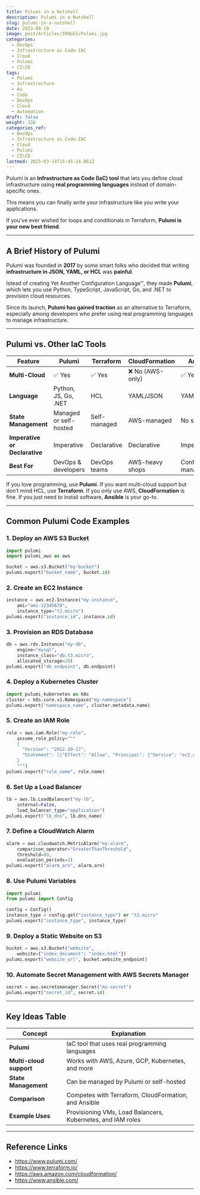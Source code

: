 ```yaml
---
title: Pulumi in a Nutshell
description: Pulumi in a Nutshell
slug: pulumi-in-a-nutshell
date: 2023-08-10
image: post/Articles/IMAGES/Pulumi.jpg
categories:
  - DevOps
  - Infrastructure as Code-IAC
  - Cloud
  - Pulumi
  - CI\CD
tags:
  - Pulumi
  - Infrastructure
  - As
  - Code
  - DevOps
  - Cloud
  - Automation
draft: false
weight: 328
categories_ref:
  - DevOps
  - Infrastructure as Code-IAC
  - Cloud
  - Pulumi
  - CI\CD
lastmod: 2025-03-14T15:45:24.861Z
---
```

<!-- 
# Pulumi in a Nutshell

## Introduction

Tired of YAML? Sick of HCL? Wish you could just **use Python, JavaScript, or Go** to provision cloud infrastructure? Well, **Pulumi** is here to grant your wish! 🎉
-->

Pulumi is an **Infrastructure as Code (IaC) tool** that lets you define cloud infrastructure using **real programming languages** instead of domain-specific ones.

This means you can finally write your infrastructure like you write your applications.

If you've ever wished for loops and conditionals in Terraform, **Pulumi is your new best friend**.

***

## A Brief History of Pulumi

Pulumi was founded in **2017** by some smart folks who decided that writing **infrastructure in JSON, YAML, or HCL** was **painful**.

Istead of creating Yet Another Configuration Language™, they made **Pulumi**, which lets you use Python, TypeScript, JavaScript, Go, and .NET to provision cloud resources.

Since its launch, **Pulumi has gained traction** as an alternative to Terraform, especially among developers who prefer using real programming languages to manage infrastructure.

***

## Pulumi vs. Other IaC Tools

| Feature                       | Pulumi                 | Terraform    | CloudFormation  | Ansible           |
| ----------------------------- | ---------------------- | ------------ | --------------- | ----------------- |
| **Multi-Cloud**               | ✅ Yes                  | ✅ Yes        | ❌ No (AWS-only) | ✅ Yes             |
| **Language**                  | Python, JS, Go, .NET   | HCL          | YAML/JSON       | YAML              |
| **State Management**          | Managed or self-hosted | Self-managed | AWS-managed     | No state          |
| **Imperative or Declarative** | Imperative             | Declarative  | Declarative     | Imperative        |
| **Best For**                  | DevOps & developers    | DevOps teams | AWS-heavy shops | Config management |

If you love programming, use **Pulumi**. If you want multi-cloud support but don’t mind HCL, use **Terraform**. If you only use AWS, **CloudFormation** is fine. If you just need to install software, **Ansible** is your go-to.

***

## Common Pulumi Code Examples

### 1. **Deploy an AWS S3 Bucket**

```python
import pulumi
import pulumi_aws as aws

bucket = aws.s3.Bucket("my-bucket")
pulumi.export("bucket_name", bucket.id)
```

### 2. **Create an EC2 Instance**

```python
instance = aws.ec2.Instance("my-instance",
    ami="ami-12345678",
    instance_type="t2.micro")
pulumi.export("instance_id", instance.id)
```

### 3. **Provision an RDS Database**

```python
db = aws.rds.Instance("my-db",
    engine="mysql",
    instance_class="db.t3.micro",
    allocated_storage=20)
pulumi.export("db_endpoint", db.endpoint)
```

### 4. **Deploy a Kubernetes Cluster**

```python
import pulumi_kubernetes as k8s
cluster = k8s.core.v1.Namespace("my-namespace")
pulumi.export("namespace_name", cluster.metadata.name)
```

### 5. **Create an IAM Role**

```python
role = aws.iam.Role("my-role",
    assume_role_policy="""
    {
      "Version": "2012-10-17",
      "Statement": [{"Effect": "Allow", "Principal": {"Service": "ec2.amazonaws.com"}, "Action": "sts:AssumeRole"}]
    }
    """)
pulumi.export("role_name", role.name)
```

### 6. **Set Up a Load Balancer**

```python
lb = aws.lb.LoadBalancer("my-lb",
    internal=False,
    load_balancer_type="application")
pulumi.export("lb_dns", lb.dns_name)
```

### 7. **Define a CloudWatch Alarm**

```python
alarm = aws.cloudwatch.MetricAlarm("my-alarm",
    comparison_operator="GreaterThanThreshold",
    threshold=80,
    evaluation_periods=2)
pulumi.export("alarm_arn", alarm.arn)
```

### 8. **Use Pulumi Variables**

```python
import pulumi
from pulumi import Config

config = Config()
instance_type = config.get("instance_type") or "t2.micro"
pulumi.export("instance_type", instance_type)
```

### 9. **Deploy a Static Website on S3**

```python
bucket = aws.s3.Bucket("website",
    website={"index_document": "index.html"})
pulumi.export("website_url", bucket.website_endpoint)
```

### 10. **Automate Secret Management with AWS Secrets Manager**

```python
secret = aws.secretsmanager.Secret("my-secret")
pulumi.export("secret_id", secret.id)
```

***

## Key Ideas Table

| Concept                 | Explanation                                                 |
| ----------------------- | ----------------------------------------------------------- |
| **Pulumi**              | IaC tool that uses real programming languages               |
| **Multi-cloud support** | Works with AWS, Azure, GCP, Kubernetes, and more            |
| **State Management**    | Can be managed by Pulumi or self-hosted                     |
| **Comparison**          | Competes with Terraform, CloudFormation, and Ansible        |
| **Example Uses**        | Provisioning VMs, Load Balancers, Kubernetes, and IAM roles |

***

## Reference Links

* https://www.pulumi.com/
* https://www.terraform.io/
* https://aws.amazon.com/cloudformation/
* https://www.ansible.com/

***

<!-- 
## Conclusion

Pulumi is **the future of Infrastructure as Code** for developers who love real programming languages. Whether you’re provisioning **AWS, Azure, Kubernetes, or multi-cloud environments**, Pulumi provides a more **flexible, expressive, and powerful way to manage infrastructure**.

So, if you’ve ever wanted to use **Python, TypeScript, or Go to deploy cloud resources**, it’s time to give Pulumi a shot. 🚀
-->
